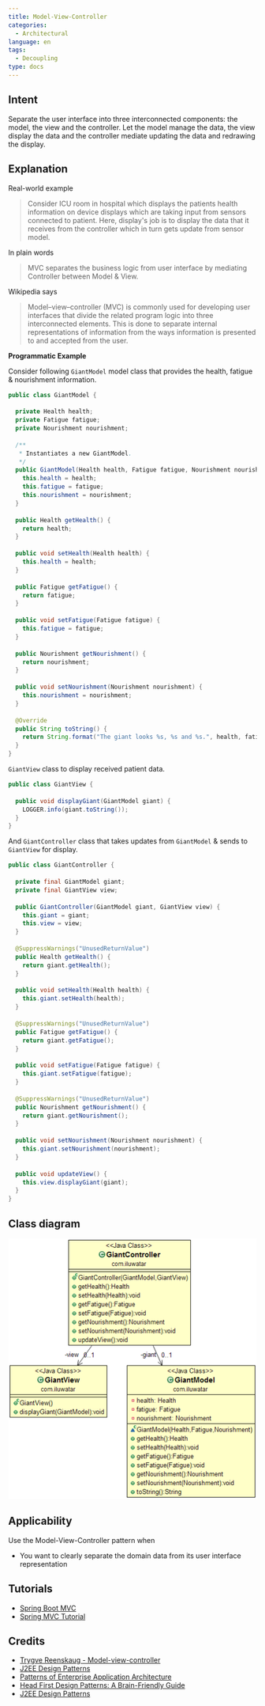 ```yaml
---
title: Model-View-Controller
categories:
  - Architectural
language: en
tags:
  - Decoupling
type: docs
---
```


## Intent
Separate the user interface into three interconnected components:
the model, the view and the controller. Let the model manage the data, the view
display the data and the controller mediate updating the data and redrawing the
display.

## Explanation

Real-world example

> Consider ICU room in hospital which displays the patients health information on device displays which 
> are taking input from sensors connected to patient. Here, display's job is to display the data that 
> it receives from the controller which in turn gets update from sensor model.

In plain words

> MVC separates the business logic from user interface by mediating Controller between Model & View.

Wikipedia says

> Model–view–controller (MVC) is commonly used for developing user interfaces that divide the 
> related program logic into three interconnected elements. This is done to separate internal 
> representations of information from the ways information is presented to and accepted from the user.

**Programmatic Example**

Consider following `GiantModel` model class that provides the health, fatigue & nourishment information.

```java
public class GiantModel {

  private Health health;
  private Fatigue fatigue;
  private Nourishment nourishment;

  /**
   * Instantiates a new GiantModel.
   */
  public GiantModel(Health health, Fatigue fatigue, Nourishment nourishment) {
    this.health = health;
    this.fatigue = fatigue;
    this.nourishment = nourishment;
  }

  public Health getHealth() {
    return health;
  }

  public void setHealth(Health health) {
    this.health = health;
  }

  public Fatigue getFatigue() {
    return fatigue;
  }

  public void setFatigue(Fatigue fatigue) {
    this.fatigue = fatigue;
  }

  public Nourishment getNourishment() {
    return nourishment;
  }

  public void setNourishment(Nourishment nourishment) {
    this.nourishment = nourishment;
  }

  @Override
  public String toString() {
    return String.format("The giant looks %s, %s and %s.", health, fatigue, nourishment);
  }
}
```

`GiantView` class to display received patient data.

```java
public class GiantView {

  public void displayGiant(GiantModel giant) {
    LOGGER.info(giant.toString());
  }
}
```

And `GiantController` class that takes updates from `GiantModel` & sends to `GiantView` for display.

```java
public class GiantController {

  private final GiantModel giant;
  private final GiantView view;

  public GiantController(GiantModel giant, GiantView view) {
    this.giant = giant;
    this.view = view;
  }

  @SuppressWarnings("UnusedReturnValue")
  public Health getHealth() {
    return giant.getHealth();
  }

  public void setHealth(Health health) {
    this.giant.setHealth(health);
  }

  @SuppressWarnings("UnusedReturnValue")
  public Fatigue getFatigue() {
    return giant.getFatigue();
  }

  public void setFatigue(Fatigue fatigue) {
    this.giant.setFatigue(fatigue);
  }

  @SuppressWarnings("UnusedReturnValue")
  public Nourishment getNourishment() {
    return giant.getNourishment();
  }

  public void setNourishment(Nourishment nourishment) {
    this.giant.setNourishment(nourishment);
  }

  public void updateView() {
    this.view.displayGiant(giant);
  }
}
```

## Class diagram
![alt text](etc/model-view-controller.png "Model-View-Controller")

## Applicability
Use the Model-View-Controller pattern when

* You want to clearly separate the domain data from its user interface representation

## Tutorials

* [Spring Boot MVC](https://zetcode.com/springboot/model/)
* [Spring MVC Tutorial](https://www.baeldung.com/spring-mvc-tutorial)

## Credits

* [Trygve Reenskaug - Model-view-controller](http://en.wikipedia.org/wiki/Model%E2%80%93view%E2%80%93controller)
* [J2EE Design Patterns](https://www.amazon.com/gp/product/0596004273/ref=as_li_tl?ie=UTF8&camp=1789&creative=9325&creativeASIN=0596004273&linkCode=as2&tag=javadesignpat-20&linkId=48d37c67fb3d845b802fa9b619ad8f31)
* [Patterns of Enterprise Application Architecture](https://www.amazon.com/gp/product/0321127420/ref=as_li_tl?ie=UTF8&camp=1789&creative=9325&creativeASIN=0321127420&linkCode=as2&tag=javadesignpat-20&linkId=d9f7d37b032ca6e96253562d075fcc4a)
* [Head First Design Patterns: A Brain-Friendly Guide](https://www.amazon.com/gp/product/0596007124/ref=as_li_tl?ie=UTF8&camp=1789&creative=9325&creativeASIN=0596007124&linkCode=as2&tag=javadesignpat-20&linkId=6b8b6eea86021af6c8e3cd3fc382cb5b)
* [J2EE Design Patterns](https://www.amazon.com/gp/product/0596004273/ref=as_li_tl?ie=UTF8&camp=1789&creative=9325&creativeASIN=0596004273&linkCode=as2&tag=javadesignpat-20&linkId=f27d2644fbe5026ea448791a8ad09c94)
